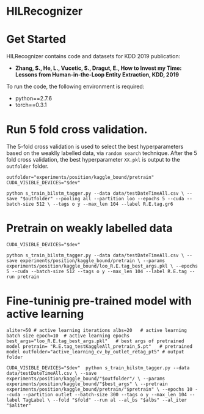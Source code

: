 # HILRecognizer
# Get Started

HILRecognizer contains code and datasets for KDD 2019 publication:

* **Zhang, S., He, L., Vucetic, S., Dragut, E., How to Invest my Time: Lessons from Human-in-the-Loop Entity Extraction, KDD, 2019**

To run the code, the following environment is required:
* python==2.7.6
* torch==0.3.1

# Run 5 fold cross validation. 
The 5-fold cross validation is used to select the best hyperparameters based on the weaklly labelled data, via ``random search`` technique. 
After the 5 fold cross validation, the best hyperparameter ``XX.pkl`` is output to the ``outfolder`` folder.

``
outfolder="experiments/position/kaggle_bound/pretrain"
CUDA_VISIBLE_DEVICES="$dev" 
``

``
python s_train_bilstm_tagger.py --data data/testDateTimeAll.csv \
--save "$outfolder" --pooling all --partition loo --epochs 5 --cuda --batch-size 512 \
--tags o y --max_len 104 --label R.E.tag.gr6
``


# Pretrain on weakly labelled data

``CUDA_VISIBLE_DEVICES="$dev" ``

``
python s_train_bilstm_tagger.py --data data/testDateTimeAll.csv \
--save experiments/position/kaggle_bound/pretrain \
--params experiments/position/kaggle_bound/loo_R.E.tag_best_args.pkl \
--epochs 5 --cuda --batch-size 512 --tags o y --max_len 104 --label R.E.tag --run pretrain
``

# Fine-tuninig pre-trained model with active learning
``
aliter=50 # active learning iterations
albs=20   # active learning batch size
epoch=10  # active learning epochs
best_args="loo_R.E.tag_best_args.pkl"   # best args of pretrained model
pretrain= "R.E.tag_testKaggleAll_pretrain_5.pt"   # pretrained model
outfolder="active_learning_cv_by_outlet_retag_pt5" # output folder
``

``
CUDA_VISIBLE_DEVICES="$dev" 
python s_train_bilstm_tagger.py --data data/testDateTimeAll.csv \
--save experiments/position/kaggle_bound/"$outfolder"/ \
--params experiments/position/kaggle_bound/"$best_args" \
--pretrain experiments/position/kaggle_bound/pretrain/"$pretrain" \
--epochs 10 --cuda --partition outlet --batch-size 300 --tags o y --max_len 104 --label TagLabel \
--fold "$fold" --run al --al_bs "$albs" --al_iter "$aliter" 
``
